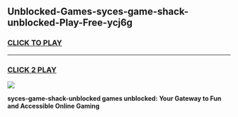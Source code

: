 
## Unblocked-Games-syces-game-shack-unblocked-Play-Free-ycj6g
<h3>
<a href="https://premium76.site?title=syces-game-shack-unblocked&ref=17A">CLICK TO PLAY</a></h3>
<hr>

<h3>
<a href="https://premium76.site?title=syces-game-shack-unblocked&ref=17A">CLICK 2 PLAY</a>
  
</h3>

<a href="https://premium76.site?title=syces-game-shack-unblocked&ref=17A"><img src="https://clearcache.store/games.png"></a>


**syces-game-shack-unblocked games unblocked: Your Gateway to Fun and Accessible Online Gaming**
